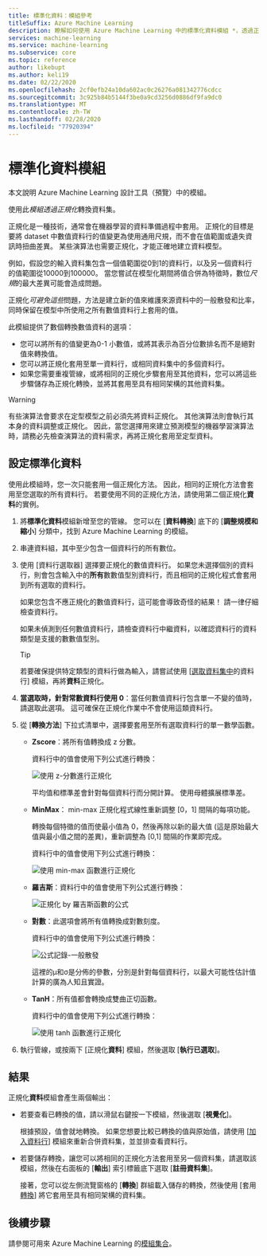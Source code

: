 ```yaml
---
title: 標準化資料：模組參考
titleSuffix: Azure Machine Learning
description: 瞭解如何使用 Azure Machine Learning 中的標準化資料模組 *，透過正規化*轉換資料集。
services: machine-learning
ms.service: machine-learning
ms.subservice: core
ms.topic: reference
author: likebupt
ms.author: keli19
ms.date: 02/22/2020
ms.openlocfilehash: 2cf0efb24a10da602ac0c26276a081342776cdcc
ms.sourcegitcommit: 3c925b84b5144f3be0a9cd3256d0886df9fa9dc0
ms.translationtype: MT
ms.contentlocale: zh-TW
ms.lasthandoff: 02/28/2020
ms.locfileid: "77920394"
---
```

# <a name="normalize-data-module"></a>標準化資料模組

本文說明 Azure Machine Learning 設計工具（預覽）中的模組。

使用此*模組透過正規化*轉換資料集。

正規化是一種技術，通常會在機器學習的資料準備過程中套用。 正規化的目標是要將 dataset 中數值資料行的值變更為使用通用尺規，而不會在值範圍或遺失資訊時扭曲差異。 某些演算法也需要正規化，才能正確地建立資料模型。

例如，假設您的輸入資料集包含一個值範圍從0到1的資料行，以及另一個資料行的值範圍從10000到100000。 當您嘗試在模型化期間將值合併為特徵時，數位*尺規*的最大差異可能會造成問題。

正規化*可避免這些*問題，方法是建立新的值來維護來源資料中的一般散發和比率，同時保留在模型中所使用之所有數值資料行上套用的值。

此模組提供了數個轉換數值資料的選項：

- 您可以將所有的值變更為0-1 小數值，或將其表示為百分位數排名而不是絕對值來轉換值。
- 您可以將正規化套用至單一資料行，或相同資料集中的多個資料行。
- 如果您需要重複管線，或將相同的正規化步驟套用至其他資料，您可以將這些步驟儲存為正規化轉換，並將其套用至具有相同架構的其他資料集。

> [!WARNING]
> 有些演算法會要求在定型模型之前必須先將資料正規化。 其他演算法則會執行其本身的資料調整或正規化。 因此，當您選擇用來建立預測模型的機器學習演算法時，請務必先檢查演算法的資料需求，再將正規化套用至定型資料。

##  <a name="configure-normalize-data"></a>設定標準化資料

使用此模組時，您一次只能套用一個正規化方法。 因此，相同的正規化方法會套用至您選取的所有資料行。 若要使用不同的正規化方法，請使用第二個正規化**資料**的實例。

1. 將**標準化資料**模組新增至您的管線。 您可以在 [**資料轉換**] 底下的 [**調整規模和縮小**] 分類中，找到 Azure Machine Learning 的模組。

2. 串連資料組，其中至少包含一個資料行的所有數位。

3. 使用 [資料行選取器] 選擇要正規化的數值資料行。 如果您未選擇個別的資料行，則會包含輸入中的**所有**數數值型別資料行，而且相同的正規化程式會套用到所有選取的資料行。 

    如果您包含不應正規化的數值資料行，這可能會導致奇怪的結果！ 請一律仔細檢查資料行。

    如果未偵測到任何數值資料行，請檢查資料行中繼資料，以確認資料行的資料類型是支援的數數值型別。

    > [!TIP]
    > 若要確保提供特定類型的資料行做為輸入，請嘗試使用 [[選取資料集中](./select-columns-in-dataset.md)的資料行] 模組，再將**資料**正規化。

4. **當選取時，針對常數資料行使用 0**：當任何數值資料行包含單一不變的值時，請選取此選項。 這可確保在正規化作業中不會使用這類資料行。

5. 從 [**轉換方法**] 下拉式清單中，選擇要套用至所有選取資料行的單一數學函數。 
  
    - **Zscore**：將所有值轉換成 z 分數。
    
      資料行中的值會使用下列公式進行轉換：  
  
      ![使用 z&#45;分數進行正規化](media/module/aml-normalization-z-score.png)
  
      平均值和標準差會針對每個資料行而分開計算。 使用母體擴展標準差。
  
    - **MinMax**： min-max 正規化程式線性重新調整 [0，1] 間隔的每項功能。
    
      轉換每個特徵的值而使最小值為 0，然後再除以新的最大值 (這是原始最大值與最小值之間的差異)，重新調整為 [0,1] 間隔的作業即完成。
      
      資料行中的值會使用下列公式進行轉換：  
  
      ![使用 min&#45;max 函數進行正規化](media/module/aml-normalization-minmax.png "AML_normalization-minmax")  
  
    - **羅吉斯**：資料行中的值會使用下列公式進行轉換：

      ![正規化 by 羅吉斯函數的公式](media/module/aml-normalization-logistic.png "AML_normalization-羅吉斯")  
  
    - **對數**：此選項會將所有值轉換成對數刻度。
  
      資料行中的值會使用下列公式進行轉換：
  
      ![公式記錄&#45;一般散發](media/module/aml-normalization-lognormal.png "AML_normalization-對數")
    
      這裡的μ和σ是分佈的參數，分別是針對每個資料行，以最大可能性估計值計算的廣為人知且實證。  
  
    - **TanH**：所有值都會轉換成雙曲正切函數。
    
      資料行中的值會使用下列公式進行轉換：
    
      ![使用 tanh 函數進行正規化](media/module/aml-normalization-tanh.png "AML_normalization-tanh")

6. 執行管線，或按兩下 [正規化**資料**] 模組，然後選取 [**執行已選取**]。 

## <a name="results"></a>結果

正規化**資料**模組會產生兩個輸出：

- 若要查看已轉換的值，請以滑鼠右鍵按一下模組，然後選取 [**視覺化**]。

    根據預設，值會就地轉換。 如果您想要比較已轉換的值與原始值，請使用 [[加入資料行](./add-columns.md)] 模組來重新合併資料集，並並排查看資料行。

- 若要儲存轉換，讓您可以將相同的正規化方法套用至另一個資料集，請選取該模組，然後在右面板的 [**輸出**] 索引標籤底下選取 [**註冊資料集**]。

    接著，您可以從左側流覽窗格的 [**轉換**] 群組載入儲存的轉換，然後使用 [套用[轉換](apply-transformation.md)] 將它套用至具有相同架構的資料集。  


## <a name="next-steps"></a>後續步驟

請參閱可用來 Azure Machine Learning 的[模組集合](module-reference.md)。 